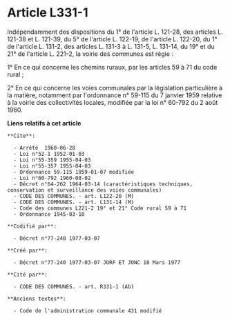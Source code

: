 # Article L331-1

Indépendamment des dispositions du 1° de l'article L. 121-28, des articles L. 121-38 et L. 121-39, du 5° de l'article L.
122-19, de l'article L. 122-20, du 1° de l'article L. 131-2, des articles L. 131-3 à L. 131-5, L. 131-14, du 19° et du 21° de
l'article L. 221-2, la voirie des communes est régie :

1° En ce qui concerne les chemins ruraux, par les articles 59 à 71 du code rural ;

2° En ce qui concerne les voies communales par la législation particulière à la matière, notamment par l'ordonnance n° 59-115
du 7 janvier 1959 relative à la voirie des collectivités locales, modifiée par la loi n° 60-792 du 2 août 1960.

**Liens relatifs à cet article**

	**Cite**:

	  - Arrêté  1960-06-28
	  - Loi n°52-1 1952-01-03
	  - Loi n°55-359 1955-04-03
	  - Loi n°55-357 1955-04-03
	  - Ordonnance 59-115 1959-01-07 modifiée
	  - Loi n°60-792 1960-08-02
	  - Décret n°64-262 1964-03-14 (caractéristiques techniques, conservation et surveillance des voies communales)
	  - CODE DES COMMUNES. - art. L122-20 (M)
	  - CODE DES COMMUNES. - art. L131-14 (M)
	  - Code des communes L221-2 19° et 21° Code rural 59 à 71
	  - Ordonnance 1945-03-10

	**Codifié par**:

	  - Décret n°77-240 1977-03-07

	**Créé par**:

	  - Décret n°77-240 1977-03-07 JORF ET JONC 18 Mars 1977

	**Cité par**:

	  - CODE DES COMMUNES. - art. R331-1 (Ab)

	**Anciens textes**:

	  - Code de l'administration communale 431 modifié

